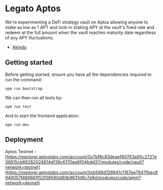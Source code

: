 # Legato Aptos

We're experimenting a DeFi strategy vault on Aptos allowing anyone to stake as low as 1 APT and lock-in staking APY at the vault's fixed rate and redeem at the full amount when the vault reaches maturity date regardless of any APY fluctuations.

- [Akindo](https://app.akindo.io/communities/Pvqx413agIRnRLWQ/products/rgAqREzVJH7mZLL3g)

## Getting started

Before getting started, ensure you have all the dependencies required to run the command:

```
npm run bootstrap
```

We can then run all tests by:

```
npm run test
```

And to start the frontend application:

```
npm run dev
```

## Deployment

Aptos Testnet - [https://explorer.aptoslabs.com/account/0x7bf8c83deaef80763a95c2727e36815cb66282024814df39c6170ee6f04bdd37/modules/code/vault?network=testnet](https://explorer.aptoslabs.com/account/0xb586d128941c1167ee7947fbec8949057f489661f52f08580d90b9831d8c7a9d/modules/code/amm?network=devnet)
